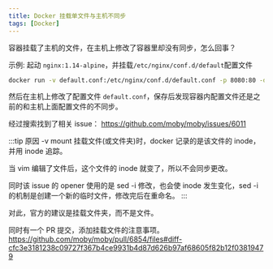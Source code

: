 ```yaml
---
title: Docker 挂载单文件与主机不同步
tags: [Docker]
---
```

容器挂载了主机的文件，在主机上修改了容器里却没有同步，怎么回事？

示例: 起动 `nginx:1.14-alpine`，并挂载`/etc/nginx/conf.d/default`配置文件
``` bash
docker run -v default.conf:/etc/nginx/conf.d/default.conf -p 8080:80 -d nginx:1.14-alpine
```

然后在主机上修改了配置文件 `default.conf`，保存后发现容器内配置文件还是之前的和主机上面配置文件的不同步。

经过搜索找到了相关 issue： https://github.com/moby/moby/issues/6011

:::tip 原因
-v mount 挂载文件(或文件夹)时，docker 记录的是该文件的 inode，并用 inode 追踪。

当 vim 编辑了文件后，这个文件的 inode 就变了，所以不会同步更改。

同时该 issue 的 opener 使用的是 sed -i 修改，也会使 inode 发生变化，sed -i 的机制是创建一个新的临时文件，修改完后在重命名。
:::

对此，官方的建议是挂载文件夹，而不是文件。

同时有一个 PR 提交，添加挂载文件的注意事项。https://github.com/moby/moby/pull/6854/files#diff-cfc3e3181238c09727f367b4ce9931b4d87d626b97af68605f82b12f03819479